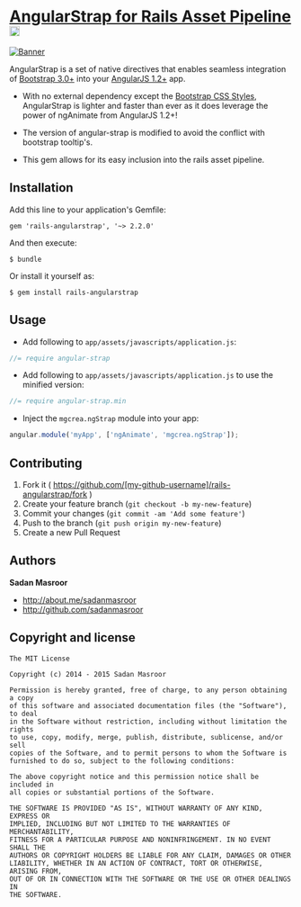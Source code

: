 # [AngularStrap for Rails Asset Pipeline](http://mgcrea.github.io/angular-strap) <a href="http://badge.fury.io/rb/rails-angularstrap"><img src="https://badge.fury.io/rb/rails-angularstrap.png" alt="Gem Version" height="18"></a>

[![Banner](http://mgcrea.github.io/angular-strap/images/snippet.png)](http://mgcrea.github.io/angular-strap)

AngularStrap is a set of native directives that enables seamless integration of [Bootstrap 3.0+](https://github.com/twbs/bootstrap) into your [AngularJS 1.2+](https://github.com/angular/angular.js) app.

- With no external dependency except the [Bootstrap CSS Styles](https://github.com/twbs/bootstrap/blob/master/dist/css/bootstrap.css), AngularStrap is lighter and faster than ever as it does leverage the power of ngAnimate from AngularJS 1.2+!

- The version of angular-strap is modified to avoid the conflict with bootstrap tooltip's.

- This gem allows for its easy inclusion into the rails asset pipeline.

## Installation

Add this line to your application's Gemfile:

    gem 'rails-angularstrap', '~> 2.2.0'

And then execute:

    $ bundle

Or install it yourself as:

    $ gem install rails-angularstrap

## Usage

+ Add following to `app/assets/javascripts/application.js`:

```js
//= require angular-strap
```

+ Add following to `app/assets/javascripts/application.js` to use the minified version:

```js
//= require angular-strap.min
```

+ Inject the `mgcrea.ngStrap` module into your app:

>
``` js
angular.module('myApp', ['ngAnimate', 'mgcrea.ngStrap']);
```

## Contributing

1. Fork it ( https://github.com/[my-github-username]/rails-angularstrap/fork )
2. Create your feature branch (`git checkout -b my-new-feature`)
3. Commit your changes (`git commit -am 'Add some feature'`)
4. Push to the branch (`git push origin my-new-feature`)
5. Create a new Pull Request

## Authors

**Sadan Masroor**

+ http://about.me/sadanmasroor
+ http://github.com/sadanmasroor



## Copyright and license

	The MIT License

	Copyright (c) 2014 - 2015 Sadan Masroor

	Permission is hereby granted, free of charge, to any person obtaining a copy
	of this software and associated documentation files (the "Software"), to deal
	in the Software without restriction, including without limitation the rights
	to use, copy, modify, merge, publish, distribute, sublicense, and/or sell
	copies of the Software, and to permit persons to whom the Software is
	furnished to do so, subject to the following conditions:

	The above copyright notice and this permission notice shall be included in
	all copies or substantial portions of the Software.

	THE SOFTWARE IS PROVIDED "AS IS", WITHOUT WARRANTY OF ANY KIND, EXPRESS OR
	IMPLIED, INCLUDING BUT NOT LIMITED TO THE WARRANTIES OF MERCHANTABILITY,
	FITNESS FOR A PARTICULAR PURPOSE AND NONINFRINGEMENT. IN NO EVENT SHALL THE
	AUTHORS OR COPYRIGHT HOLDERS BE LIABLE FOR ANY CLAIM, DAMAGES OR OTHER
	LIABILITY, WHETHER IN AN ACTION OF CONTRACT, TORT OR OTHERWISE, ARISING FROM,
	OUT OF OR IN CONNECTION WITH THE SOFTWARE OR THE USE OR OTHER DEALINGS IN
	THE SOFTWARE.